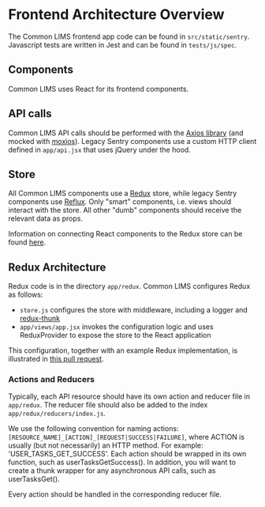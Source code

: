 # Frontend Architecture Overview

The Common LIMS frontend app code can be found in `src/static/sentry`. Javascript tests are written in Jest and can be found in `tests/js/spec`.

## Components

Common LIMS uses React for its frontend components.

## API calls

Common LIMS API calls should be performed with the [Axios library](https://github.com/axios/axios) (and mocked with [moxios](https://github.com/axios/moxios)). Legacy Sentry components use a custom HTTP client defined in `app/api.jsx` that uses jQuery under the hood.

## Store

All Common LIMS components use a [Redux](https://react-redux.js.org/) store, while legacy Sentry components use [Reflux](https://github.com/reflux/refluxjs). Only "smart" components, i.e. views should interact with the store. All other "dumb" components should receive the relevant data as props.

Information on connecting React components to the Redux store can be found [here](https://react-redux.js.org/api/connect).

## Redux Architecture

Redux code is in the directory `app/redux`. Common LIMS configures Redux as follows:

* `store.js` configures the store with middleware, including a logger and [redux-thunk](https://medium.com/fullstack-academy/thunks-in-redux-the-basics-85e538a3fe60)
* `app/views/app.jsx` invokes the configuration logic and uses ReduxProvider to expose the store to the React application

This configuration, together with an example Redux implementation, is illustrated in [this pull request](https://github.com/commonlims/commonlims/pull/17/files).

### Actions and Reducers

Typically, each API resource should have its own action and reducer file in `app/redux`. The reducer file should also be added to the index `app/redux/reducers/index.js`.

We use the following convention for naming actions: `[RESOURCE_NAME]_[ACTION]_[REQUEST|SUCCESS|FAILURE]`, where ACTION is usually (but not necessarily) an HTTP method. For example: 'USER_TASKS_GET_SUCCESS'. Each action should be wrapped in its own function, such as userTasksGetSuccess(). In addition, you will want to create a thunk wrapper for any asynchronous API calls, such as userTasksGet().

Every action should be handled in the corresponding reducer file.
